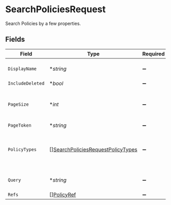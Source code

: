 # SearchPoliciesRequest

Search Policies by a few properties.


## Fields

| Field                                                                                                                                                       | Type                                                                                                                                                        | Required                                                                                                                                                    | Description                                                                                                                                                 |
| ----------------------------------------------------------------------------------------------------------------------------------------------------------- | ----------------------------------------------------------------------------------------------------------------------------------------------------------- | ----------------------------------------------------------------------------------------------------------------------------------------------------------- | ----------------------------------------------------------------------------------------------------------------------------------------------------------- |
| `DisplayName`                                                                                                                                               | **string*                                                                                                                                                   | :heavy_minus_sign:                                                                                                                                          | Search for policies with a case insensitive match on the display name.                                                                                      |
| `IncludeDeleted`                                                                                                                                            | **bool*                                                                                                                                                     | :heavy_minus_sign:                                                                                                                                          | The includeDeleted field.                                                                                                                                   |
| `PageSize`                                                                                                                                                  | **int*                                                                                                                                                      | :heavy_minus_sign:                                                                                                                                          | The pageSize where 0 <= pageSize <= 100. Values < 10 will be set to 10. A value of 0 returns the default page size (currently 25)                           |
| `PageToken`                                                                                                                                                 | **string*                                                                                                                                                   | :heavy_minus_sign:                                                                                                                                          | The pageToken field.                                                                                                                                        |
| `PolicyTypes`                                                                                                                                               | [][SearchPoliciesRequestPolicyTypes](../../models/shared/searchpoliciesrequestpolicytypes.md)                                                               | :heavy_minus_sign:                                                                                                                                          | The policy type to search on. This can be POLICY_TYPE_GRANT, POLICY_TYPE_REVOKE, POLICY_TYPE_CERTIFY, POLICY_TYPE_ACCESS_REQUEST, or POLICY_TYPE_PROVISION. |
| `Query`                                                                                                                                                     | **string*                                                                                                                                                   | :heavy_minus_sign:                                                                                                                                          | Query the policies with a fuzzy search on display name and description.                                                                                     |
| `Refs`                                                                                                                                                      | [][PolicyRef](../../models/shared/policyref.md)                                                                                                             | :heavy_minus_sign:                                                                                                                                          | The refs field.                                                                                                                                             |